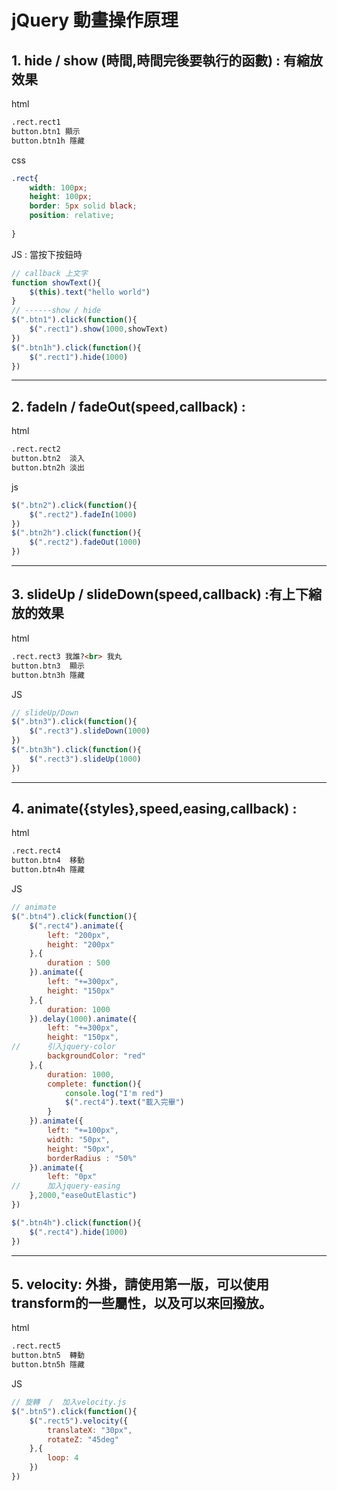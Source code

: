 # jQuery 動畫操作原理
## 1. hide / show (時間,時間完後要執行的函數)  : 有縮放效果

html
```html
.rect.rect1
button.btn1 顯示
button.btn1h 隱藏
```
css
```css
.rect{
	width: 100px;
	height: 100px;
	border: 5px solid black;
	position: relative;
	
}
```
JS : 當按下按鈕時
```javascript
// callback 上文字
function showText(){
	$(this).text("hello world")
}
// ------show / hide
$(".btn1").click(function(){
	$(".rect1").show(1000,showText)
})
$(".btn1h").click(function(){
	$(".rect1").hide(1000)
})
```
---
## 2. fadeIn / fadeOut(speed,callback)  : 
html
```html
.rect.rect2
button.btn2  淡入
button.btn2h 淡出
```
js
```javascript
$(".btn2").click(function(){
	$(".rect2").fadeIn(1000)
})
$(".btn2h").click(function(){
	$(".rect2").fadeOut(1000)
})
```
---
## 3. slideUp / slideDown(speed,callback) :有上下縮放的效果
html
```html
.rect.rect3 我誰?<br> 我丸 
button.btn3  顯示
button.btn3h 隱藏
```
JS
```javascript
// slideUp/Down
$(".btn3").click(function(){
	$(".rect3").slideDown(1000)
})
$(".btn3h").click(function(){
	$(".rect3").slideUp(1000)
})
```
---
## 4. animate({styles},speed,easing,callback) :
html
```html
.rect.rect4 
button.btn4  移動
button.btn4h 隱藏
```
JS
```javascript
// animate
$(".btn4").click(function(){
	$(".rect4").animate({
		left: "200px",
		height: "200px"
	},{
		duration : 500
	}).animate({
		left: "+=300px",
		height: "150px"
	},{
		duration: 1000
	}).delay(1000).animate({
		left: "+=300px",
		height: "150px",
// 		引入jquery-color
		backgroundColor: "red"
	},{
		duration: 1000,
		complete: function(){
			console.log("I'm red")
			$(".rect4").text("載入完畢")
		}
	}).animate({
		left: "+=100px",
		width: "50px",
		height: "50px",
		borderRadius : "50%"
	}).animate({
		left: "0px"
// 		加入jquery-easing
	},2000,"easeOutElastic")
})

$(".btn4h").click(function(){
	$(".rect4").hide(1000)
})

```
---
## 5. velocity: 外掛，請使用第一版，可以使用transform的一些屬性，以及可以來回撥放。
html
```html
.rect.rect5 
button.btn5  轉動
button.btn5h 隱藏
```
JS
```javascript
// 旋轉  /  加入velocity.js
$(".btn5").click(function(){
	$(".rect5").velocity({
		translateX: "30px",
		rotateZ: "45deg"
	},{
		loop: 4
	})
})
